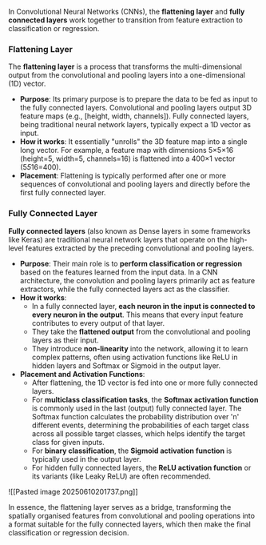 In Convolutional Neural Networks (CNNs), the **flattening layer** and **fully connected layers** work together to transition from feature extraction to classification or regression.

### Flattening Layer

The **flattening layer** is a process that transforms the multi-dimensional output from the convolutional and pooling layers into a one-dimensional (1D) vector.

- **Purpose**: Its primary purpose is to prepare the data to be fed as input to the fully connected layers. Convolutional and pooling layers output 3D feature maps (e.g., [height, width, channels]). Fully connected layers, being traditional neural network layers, typically expect a 1D vector as input.
- **How it works**: It essentially "unrolls" the 3D feature map into a single long vector. For example, a feature map with dimensions 5×5×16 (height=5, width=5, channels=16) is flattened into a 400×1 vector (5*5*16=400).
- **Placement**: Flattening is typically performed after one or more sequences of convolutional and pooling layers and directly before the first fully connected layer.

### Fully Connected Layer

**Fully connected layers** (also known as Dense layers in some frameworks like Keras) are traditional neural network layers that operate on the high-level features extracted by the preceding convolutional and pooling layers.

- **Purpose**: Their main role is to **perform classification or regression** based on the features learned from the input data. In a CNN architecture, the convolution and pooling layers primarily act as feature extractors, while the fully connected layers act as the classifier.
- **How it works**:
    - In a fully connected layer, **each neuron in the input is connected to every neuron in the output**. This means that every input feature contributes to every output of that layer.
    - They take the **flattened output** from the convolutional and pooling layers as their input.
    - They introduce **non-linearity** into the network, allowing it to learn complex patterns, often using activation functions like ReLU in hidden layers and Softmax or Sigmoid in the output layer.
- **Placement and Activation Functions**:
    - After flattening, the 1D vector is fed into one or more fully connected layers.
    - For **multiclass classification tasks**, the **Softmax activation function** is commonly used in the last (output) fully connected layer. The Softmax function calculates the probability distribution over 'n' different events, determining the probabilities of each target class across all possible target classes, which helps identify the target class for given inputs.
    - For **binary classification**, the **Sigmoid activation function** is typically used in the output layer.
    - For hidden fully connected layers, the **ReLU activation function** or its variants (like Leaky ReLU) are often recommended.

![[Pasted image 20250610201737.png]]

In essence, the flattening layer serves as a bridge, transforming the spatially organised features from convolutional and pooling operations into a format suitable for the fully connected layers, which then make the final classification or regression decision.